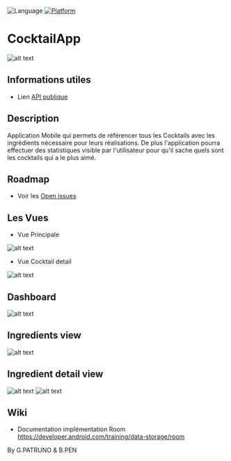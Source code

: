 ![Language](https://img.shields.io/github/languages/top/cortinico/kotlin-android-template?color=blue&logo=kotlin)
[![Platform](https://img.shields.io/badge/OS-Android-Green.svg)](https://shields.io/)


# CocktailApp

![alt text](app/src/main/res/mipmap-xxhdpi/ic_launcher.png)

## Informations utiles
* Lien [API publique](https://www.thecocktaildb.com/api.php)

## Description
Application Mobile qui permets de référencer tous les Cocktails avec les ingrédients nécessaire pour leurs réalisations. De plus l'application pourra effectuer des statistiques visible par l'utilisateur pour qu'il sache quels sont les cocktails qui a le plus aimé.

## Roadmap
* Voir les [Open issues](https://github.com/gpatruno/CocktailApp/issues)

## Les Vues
- Vue Principale

![alt text](app/assets/view-cocktail.png)

- Vue Cocktail detail

![alt text](app/assets/view-detail.png)

## Dashboard
![alt text](app/assets/view-dashboard.png)

## Ingredients view
![alt text](app/assets/view_ingredients.png)

## Ingredient detail view
![alt text](app/assets/ingredient_detail_page_alcohol.png)
![alt text](app/assets/ingredient_detail_page_non_alcohol.png)

## Wiki 

- Documentation implémentation Room
https://developer.android.com/training/data-storage/room

By G.PATRUNO & B.PEN
